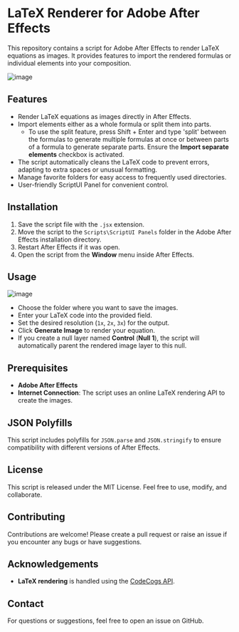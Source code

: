 # LaTeX Renderer for Adobe After Effects

This repository contains a script for Adobe After Effects to render LaTeX equations as images. It provides features to import the rendered formulas or individual elements into your composition.

![image](https://public-files.gumroad.com/spu95cwia9y0ja5i9hkyn4rmmcq2)

## Features

- Render LaTeX equations as images directly in After Effects.
- Import elements either as a whole formula or split them into parts.
  - To use the split feature, press Shift + Enter and type 'split' between the formulas to generate multiple formulas at once or between parts of a formula to generate separate parts. Ensure the **Import separate elements** checkbox is activated.
- The script automatically cleans the LaTeX code to prevent errors, adapting to extra spaces or unusual formatting.
- Manage favorite folders for easy access to frequently used directories.
- User-friendly ScriptUI Panel for convenient control.

## Installation

1. Save the script file with the `.jsx` extension.
2. Move the script to the `Scripts\ScriptUI Panels` folder in the Adobe After Effects installation directory.
3. Restart After Effects if it was open.
4. Open the script from the **Window** menu inside After Effects.

## Usage

![image](https://github.com/user-attachments/assets/d52f7c93-8222-467c-94c0-af58f50cb1e7)
- Choose the folder where you want to save the images.
- Enter your LaTeX code into the provided field.
- Set the desired resolution (`1x`, `2x`, `3x`) for the output.
- Click **Generate Image** to render your equation.
- If you create a null layer named **Control** (**Null 1**), the script will automatically parent the rendered image layer to this null.

## Prerequisites

- **Adobe After Effects**
- **Internet Connection**: The script uses an online LaTeX rendering API to create the images.

## JSON Polyfills

This script includes polyfills for `JSON.parse` and `JSON.stringify` to ensure compatibility with different versions of After Effects.

## License

This script is released under the MIT License. Feel free to use, modify, and collaborate.

## Contributing

Contributions are welcome! Please create a pull request or raise an issue if you encounter any bugs or have suggestions.

## Acknowledgements

- **LaTeX rendering** is handled using the [CodeCogs API](https://latex.codecogs.com).


## Contact

For questions or suggestions, feel free to open an issue on GitHub.
